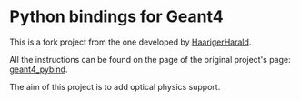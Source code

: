 # Python bindings for Geant4

This is a fork project from the one developed by [HaarigerHarald](https://github.com/HaarigerHarald).

All the instructions can be found on the page of the original project's page: [geant4_pybind](https://github.com/HaarigerHarald/geant4_pybind). 

The aim of this project is to add optical physics support.
